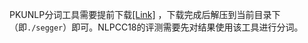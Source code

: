 PKUNLP分词工具需要提前下载[[Link]](https://drive.google.com/file/d/1HEpN85XZarlnQmKYEMGg156384GQh9ZC/view?usp=sharing)
，下载完成后解压到当前目录下（即`./segger`）即可。NLPCC18的评测需要先对结果使用该工具进行分词。